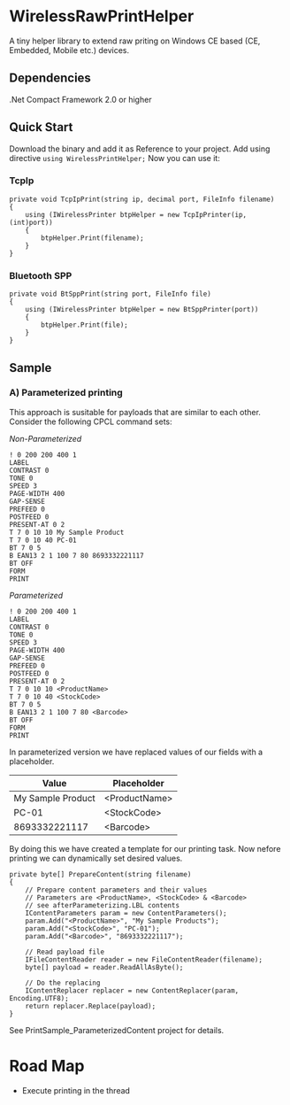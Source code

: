 # WirelessRawPrintHelper

A tiny helper library to extend raw priting on Windows CE based (CE, Embedded, Mobile etc.) devices. 

## Dependencies

.Net Compact Framework 2.0 or higher

## Quick Start
Download the binary and add it as Reference to your project.
Add using directive `using WirelessPrintHelper;`
Now you can use it:

### TcpIp
	private void TcpIpPrint(string ip, decimal port, FileInfo filename)
	{
		using (IWirelessPrinter btpHelper = new TcpIpPrinter(ip,(int)port))
		{
			btpHelper.Print(filename);
		}
	}
  
### Bluetooth SPP

	private void BtSppPrint(string port, FileInfo file)
	{
		using (IWirelessPrinter btpHelper = new BtSppPrinter(port))
		{
			btpHelper.Print(file);
		}
	}
  
## Sample

### A) Parameterized printing

This approach is susitable for payloads that are similar to each other. Consider the following CPCL command sets:

*Non-Parameterized*

	! 0 200 200 400 1
	LABEL
	CONTRAST 0
	TONE 0
	SPEED 3
	PAGE-WIDTH 400
	GAP-SENSE
	PREFEED 0
	POSTFEED 0
	PRESENT-AT 0 2
	T 7 0 10 10 My Sample Product
	T 7 0 10 40 PC-01
	BT 7 0 5
	B EAN13 2 1 100 7 80 8693332221117
	BT OFF
	FORM
	PRINT

*Parameterized*

	! 0 200 200 400 1
	LABEL
	CONTRAST 0
	TONE 0
	SPEED 3
	PAGE-WIDTH 400
	GAP-SENSE
	PREFEED 0
	POSTFEED 0
	PRESENT-AT 0 2
	T 7 0 10 10 <ProductName>
	T 7 0 10 40 <StockCode>
	BT 7 0 5
	B EAN13 2 1 100 7 80 <Barcode>
	BT OFF
	FORM
	PRINT

In parameterized version we have replaced values of our fields with a placeholder.

| Value | Placeholder |
|---|---|
| My Sample Product | \<ProductName\> |
| PC-01 | \<StockCode\> |
| 8693332221117 | \<Barcode\> |

By doing this we have created a template for our printing task. Now nefore printing we can dynamically set desired values.

    private byte[] PrepareContent(string filename)
    {
        // Prepare content parameters and their values
        // Parameters are <ProductName>, <StockCode> & <Barcode>
        // see afterParameterizing.LBL contents
        IContentParameters param = new ContentParameters();
        param.Add("<ProductName>", "My Sample Products");
        param.Add("<StockCode>", "PC-01");
        param.Add("<Barcode>", "8693332221117");

        // Read payload file
        IFileContentReader reader = new FileContentReader(filename);
        byte[] payload = reader.ReadAllAsByte();

        // Do the replacing
        IContentReplacer replacer = new ContentReplacer(param, Encoding.UTF8);
        return replacer.Replace(payload);
    }

See PrintSample_ParameterizedContent project for details.

# Road Map
* Execute printing in the thread

